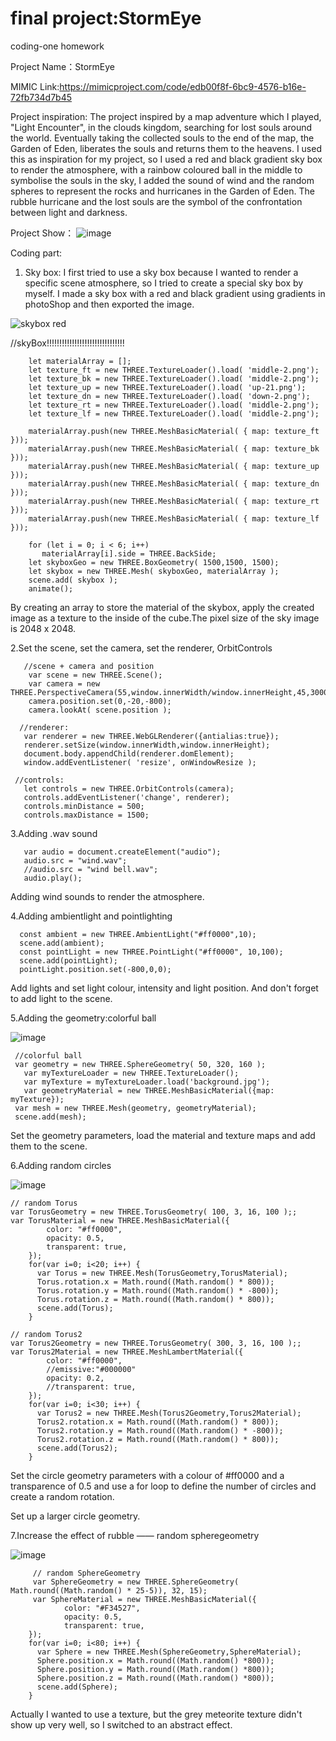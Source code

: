 # final project:StormEye
coding-one homework

Project Name：StormEye

MIMIC Link:https://mimicproject.com/code/edb00f8f-6bc9-4576-b16e-72fb734d7b45

Project inspiration:
The project inspired by a map adventure which I played, "Light Encounter", in the clouds kingdom, searching for lost souls around the world. Eventually taking the collected souls to the end of the map, the Garden of Eden, liberates the souls and returns them to the heavens.
I used this as inspiration for my project, so I used a red and black gradient sky box to render the atmosphere, with a rainbow coloured ball in the middle to symbolise the souls in the sky, I added the sound of wind and the random spheres to represent the rocks and hurricanes in the Garden of Eden. The rubble hurricane and the lost souls are the symbol of the confrontation between light and darkness.


Project Show：
![image](https://user-images.githubusercontent.com/119873123/205696991-0f7aa972-241f-45e1-aa66-f722cbda7060.png)

Coding part:
1. Sky box:
I first tried to use a sky box because I wanted to render a specific scene atmosphere, so I tried to create a special sky box by myself. I made a sky box with a red and black gradient using gradients in photoShop and then exported the image.


![skybox red](https://user-images.githubusercontent.com/119873123/205681997-9ec5df17-5b30-410f-946f-691a3579443c.png)

//skyBox!!!!!!!!!!!!!!!!!!!!!!!!!!!!!!!

        let materialArray = [];
        let texture_ft = new THREE.TextureLoader().load( 'middle-2.png');
        let texture_bk = new THREE.TextureLoader().load( 'middle-2.png');
        let texture_up = new THREE.TextureLoader().load( 'up-21.png');
        let texture_dn = new THREE.TextureLoader().load( 'down-2.png');
        let texture_rt = new THREE.TextureLoader().load( 'middle-2.png');
        let texture_lf = new THREE.TextureLoader().load( 'middle-2.png');    
       
        materialArray.push(new THREE.MeshBasicMaterial( { map: texture_ft }));
        materialArray.push(new THREE.MeshBasicMaterial( { map: texture_bk }));
        materialArray.push(new THREE.MeshBasicMaterial( { map: texture_up }));
        materialArray.push(new THREE.MeshBasicMaterial( { map: texture_dn }));
        materialArray.push(new THREE.MeshBasicMaterial( { map: texture_rt }));
        materialArray.push(new THREE.MeshBasicMaterial( { map: texture_lf }));
        
        for (let i = 0; i < 6; i++)
           materialArray[i].side = THREE.BackSide;
        let skyboxGeo = new THREE.BoxGeometry( 1500,1500, 1500);
        let skybox = new THREE.Mesh( skyboxGeo, materialArray );
        scene.add( skybox );  
        animate();
 
 By creating an array to store the material of the skybox, apply the created image as a texture to the inside of the cube.The pixel size of the sky image is 2048 x 2048.

2.Set the scene, set the camera, set the renderer, OrbitControls

       //scene + camera and position
        var scene = new THREE.Scene();
        var camera = new THREE.PerspectiveCamera(55,window.innerWidth/window.innerHeight,45,30000);
        camera.position.set(0,-20,-800);
        camera.lookAt( scene.position );
     
      //renderer:
       var renderer = new THREE.WebGLRenderer({antialias:true});
       renderer.setSize(window.innerWidth,window.innerHeight);
       document.body.appendChild(renderer.domElement);
       window.addEventListener( 'resize', onWindowResize );

     //controls:
       let controls = new THREE.OrbitControls(camera);
       controls.addEventListener('change', renderer);
       controls.minDistance = 500;
       controls.maxDistance = 1500; 

3.Adding .wav sound

       var audio = document.createElement("audio");
       audio.src = "wind.wav";
       //audio.src = "wind bell.wav";
       audio.play();
  
  Adding wind sounds to render the atmosphere.
  
  
4.Adding ambientlight and pointlighting 
      
      const ambient = new THREE.AmbientLight("#ff0000",10);
      scene.add(ambient);
      const pointLight = new THREE.PointLight("#ff0000", 10,100);
      scene.add(pointLight);
      pointLight.position.set(-800,0,0);

Add lights and set light colour, intensity and light position. And don't forget to add light to the scene.
  
5.Adding the geometry:colorful ball 

![image](https://user-images.githubusercontent.com/119873123/205694455-851140bd-ad7e-480d-b2fd-811c8c191e41.png)

     //colorful ball
     var geometry = new THREE.SphereGeometry( 50, 320, 160 );
	   var myTextureLoader = new THREE.TextureLoader();
	   var myTexture = myTextureLoader.load('background.jpg');     
	   var geometryMaterial = new THREE.MeshBasicMaterial({map: myTexture});
     var mesh = new THREE.Mesh(geometry, geometryMaterial);
     scene.add(mesh);  
  
  Set the geometry parameters, load the material and texture maps and add them to the scene.
  
6.Adding random circles 

![image](https://user-images.githubusercontent.com/119873123/205693832-b351feaa-82e1-4d5b-b54c-f64f70927c90.png)

    // random Torus 
    var TorusGeometry = new THREE.TorusGeometry( 100, 3, 16, 100 );;
    var TorusMaterial = new THREE.MeshBasicMaterial({
            color: "#ff0000",
            opacity: 0.5,
            transparent: true,
        });
        for(var i=0; i<20; i++) {
          var Torus = new THREE.Mesh(TorusGeometry,TorusMaterial);
          Torus.rotation.x = Math.round((Math.random() * 800));
          Torus.rotation.y = Math.round((Math.random() * -800));
          Torus.rotation.z = Math.round((Math.random() * 800));
          scene.add(Torus);
        }
      
    // random Torus2 
    var Torus2Geometry = new THREE.TorusGeometry( 300, 3, 16, 100 );;
    var Torus2Material = new THREE.MeshLambertMaterial({
            color: "#ff0000",
            //emissive:"#000000"
            opacity: 0.2,
            //transparent: true,
        });
        for(var i=0; i<30; i++) {
          var Torus2 = new THREE.Mesh(Torus2Geometry,Torus2Material);
          Torus2.rotation.x = Math.round((Math.random() * 800));
          Torus2.rotation.y = Math.round((Math.random() * -800));
          Torus2.rotation.z = Math.round((Math.random() * 800));
          scene.add(Torus2);
        }
        
Set the circle geometry parameters with a colour of #ff0000 and a transparence of 0.5 and use a for loop to define the number of circles and create a random rotation.

Set up a larger circle geometry.


7.Increase the effect of rubble —— random spheregeometry

![image](https://user-images.githubusercontent.com/119873123/205695065-69fcb50d-245e-47fd-a05f-c69374263985.png)

         // random SphereGeometry 
         var SphereGeometry = new THREE.SphereGeometry( Math.round((Math.random() * 25-5)), 32, 15);
         var SphereMaterial = new THREE.MeshBasicMaterial({
                color: "#F34527",
                opacity: 0.5,
                transparent: true,
        });
        for(var i=0; i<80; i++) {
          var Sphere = new THREE.Mesh(SphereGeometry,SphereMaterial);
          Sphere.position.x = Math.round((Math.random() *800));
          Sphere.position.y = Math.round((Math.random() *800));
          Sphere.position.z = Math.round((Math.random() *800));
          scene.add(Sphere);
        }
        
 Actually I wanted to use a texture, but the grey meteorite texture didn't show up very well, so I switched to an abstract effect.
